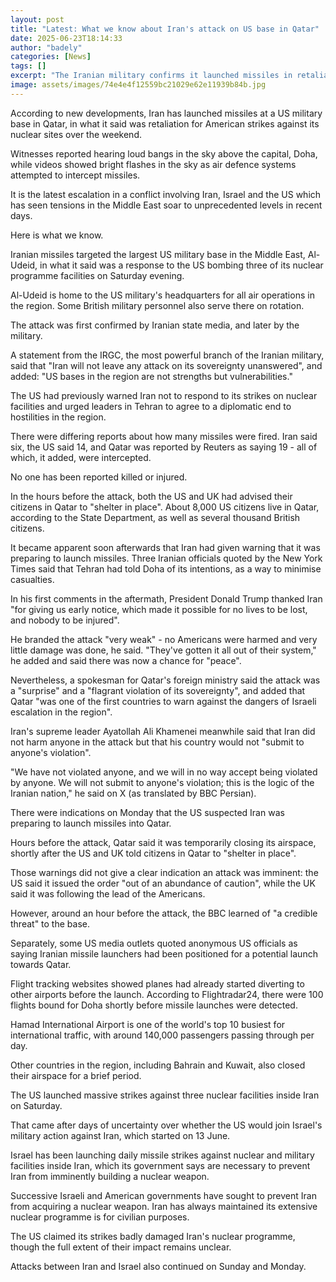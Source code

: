 ```yaml
---
layout: post
title: "Latest: What we know about Iran's attack on US base in Qatar"
date: 2025-06-23T18:14:33
author: "badely"
categories: [News]
tags: []
excerpt: "The Iranian military confirms it launched missiles in retaliation for American strikes against its nuclear sites."
image: assets/images/74e4e4f12559bc21029e62e11939b84b.jpg
---
```


According to new developments, Iran has launched missiles at a US military base in Qatar, in what it said was retaliation for American strikes against its nuclear sites over the weekend.

Witnesses reported hearing loud bangs in the sky above the capital, Doha, while videos showed bright flashes in the sky as air defence systems attempted to intercept missiles.

It is the latest escalation in a conflict involving Iran, Israel and the US which has seen tensions in the Middle East soar to unprecedented levels in recent days.

Here is what we know.

Iranian missiles targeted the largest US military base in the Middle East, Al-Udeid, in what it said was a response to the US bombing three of its nuclear programme facilities on Saturday evening. 

Al-Udeid is home to the US military's headquarters for all air operations in the region. Some British military personnel also serve there on rotation. 

The attack was first confirmed by Iranian state media, and later by the military.

A statement from the IRGC, the most powerful branch of the Iranian military, said that "Iran will not leave any attack on its sovereignty unanswered", and added: "US bases in the region are not strengths but vulnerabilities."

The US had previously warned Iran not to respond to its strikes on nuclear facilities and urged leaders in Tehran to agree to a diplomatic end to hostilities in the region. 

There were differing reports about how many missiles were fired. Iran said six, the US said 14, and Qatar was reported by Reuters as saying 19 - all of which, it added, were intercepted. 

No one has been reported killed or injured.

In the hours before the attack, both the US and UK had advised their citizens in Qatar to "shelter in place". About 8,000 US citizens live in Qatar, according to the State Department, as well as several thousand British citizens.

It became apparent soon afterwards that Iran had given warning that it was preparing to launch missiles. Three Iranian officials quoted by the New York Times said that Tehran had told Doha of its intentions, as a way to minimise casualties.

In his first comments in the aftermath, President Donald Trump thanked Iran "for giving us early notice, which made it possible for no lives to be lost, and nobody to be injured".

He branded the attack "very weak" - no Americans were harmed and very little damage was done, he said. "They've gotten it all out of their system," he added and said there was now a chance for "peace".

Nevertheless, a spokesman for Qatar's foreign ministry said the attack was a "surprise" and a "flagrant violation of its sovereignty", and added that Qatar "was one of the first countries to warn against the dangers of Israeli escalation in the region".

Iran's supreme leader Ayatollah Ali Khamenei meanwhile said that Iran did not harm anyone in the attack but that his country would not "submit to anyone's violation".

"We have not violated anyone, and we will in no way accept being violated by anyone. We will not submit to anyone's violation; this is the logic of the Iranian nation," he said on X (as translated by BBC Persian).

There were indications on Monday that the US suspected Iran was preparing to launch missiles into Qatar.

Hours before the attack, Qatar said it was temporarily closing its airspace, shortly after the US and UK told citizens in Qatar to "shelter in place".

Those warnings did not give a clear indication an attack was imminent: the US said it issued the order "out of an abundance of caution", while the UK said it was following the lead of the Americans.

However, around an hour before the attack, the BBC learned of "a credible threat" to the base. 

Separately, some US media outlets quoted anonymous US officials as saying Iranian missile launchers had been positioned for a potential launch towards Qatar.

Flight tracking websites showed planes had already started diverting to other airports before the launch. According to Flightradar24, there were 100 flights bound for Doha shortly before missile launches were detected.

Hamad International Airport is one of the world's top 10 busiest for international traffic, with around 140,000 passengers passing through per day.

Other countries in the region, including Bahrain and Kuwait, also closed their airspace for a brief period.

The US launched massive strikes against three nuclear facilities inside Iran on Saturday.

That came after days of uncertainty over whether the US would join Israel's military action against Iran, which started on 13 June.

Israel has been launching daily missile strikes against nuclear and military facilities inside Iran, which its government says are necessary to prevent Iran from imminently building a nuclear weapon.

Successive Israeli and American governments have sought to prevent Iran from acquiring a nuclear weapon. Iran has always maintained its extensive nuclear programme is for civilian purposes. 

The US claimed its strikes badly damaged Iran's nuclear programme, though the full extent of their impact remains unclear.

Attacks between Iran and Israel also continued on Sunday and Monday. 

